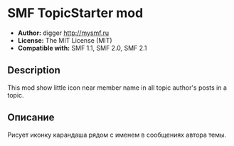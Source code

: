 # SMF TopicStarter mod
* **Author:** digger http://mysmf.ru
* **License:** The MIT License (MIT)
* **Compatible with:** SMF 1.1, SMF 2.0, SMF 2.1

## Description
This mod show little icon near member name in all topic author's posts in a topic.

## Описание
Рисует иконку карандаша рядом с именем в сообщениях автора темы.